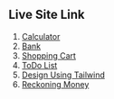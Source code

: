 <h2>Live Site Link</h2>

<ol style="list-style-type: numeric;" class="mx-5 text-md">
            <li><a href="https://sultanulborhan.github.io/practise-session//calculator-simple.html" class="">Calculator</a></li>
            <li><a href="https://sultanulborhan.github.io/practise-session//bank/index.html" class="">Bank</a></li>
            <li><a href="https://sultanulborhan.github.io/practise-session//shopping-cart/index.html" class="">Shopping Cart</a></li>
            <li><a href="https://sultanulborhan.github.io/practise-session//todoList/index.html" class="">ToDo List</a></li>
            <li><a href="https://sultanulborhan.github.io/practise-session//tailwind/index.html" class="">Design Using Tailwind</a></li>
            <li><a href="https://sultanulborhan.github.io/practise-session/reckoning-money/index.html" class="hover:underline">Reckoning Money</a></li>

</ol>
